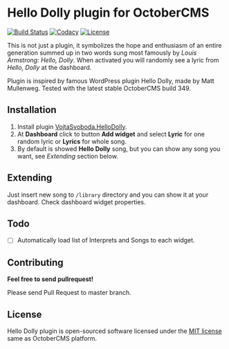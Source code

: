 # Hello Dolly plugin for OctoberCMS

[![Build Status](https://travis-ci.org/vojtasvoboda/oc-hellodolly-plugin.svg?branch=master)](https://travis-ci.org/vojtasvoboda/oc-hellodolly-plugin)
[![Codacy](https://img.shields.io/codacy/d1ea07abc64843daab447f9b36f579e2.svg)](https://www.codacy.com/app/vojtasvoboda/oc-hellodolly-plugin)
[![License](https://img.shields.io/badge/license-MIT-blue.svg)](https://github.com/vojtasvoboda/oc-hellodolly-plugin/blob/master/LICENSE)

This is not just a plugin, it symbolizes the hope and enthusiasm of an entire generation summed up in two words sung most famously by *Louis Armstrong: Hello, Dolly*. When activated you will randomly see a lyric from *Hello, Dolly* at the dashboard.

Plugin is inspired by famous WordPress plugin Hello Dolly, made by Matt Mullenweg. Tested with the latest stable OctoberCMS build 349.

## Installation

1. Install plugin [VojtaSvoboda.HelloDolly](http://octobercms.com/plugin/vojtasvoboda-hellodolly).
2. At **Dashboard** click to button **Add widget** and select **Lyric** for one random lyric or **Lyrics** for whole song.
3. By default is showed **Hello Dolly** song, but you can show any song you want, see *Extending* section below.

## Extending

Just insert new song to `/library` directory and you can show it at your dashboard. Check dashboard widget properties.

## Todo

- [ ] Automatically load list of Interprets and Songs to each widget.

## Contributing

**Feel free to send pullrequest!**

Please send Pull Request to master branch.

## License

Hello Dolly plugin is open-sourced software licensed under the [MIT license](http://opensource.org/licenses/MIT) same as OctoberCMS platform.